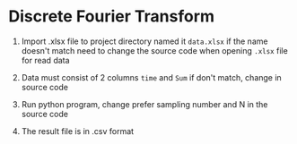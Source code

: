 # Discrete Fourier Transform 

1. Import .xlsx file to project directory named it `data.xlsx` if the name doesn't match need to change the source code when opening `.xlsx` file for read data

2. Data must consist of 2 columns `time` and `Sum` if don't match, change in source code 

3. Run python program, change prefer sampling number and N in the source code 

4. The result file is in .csv format 